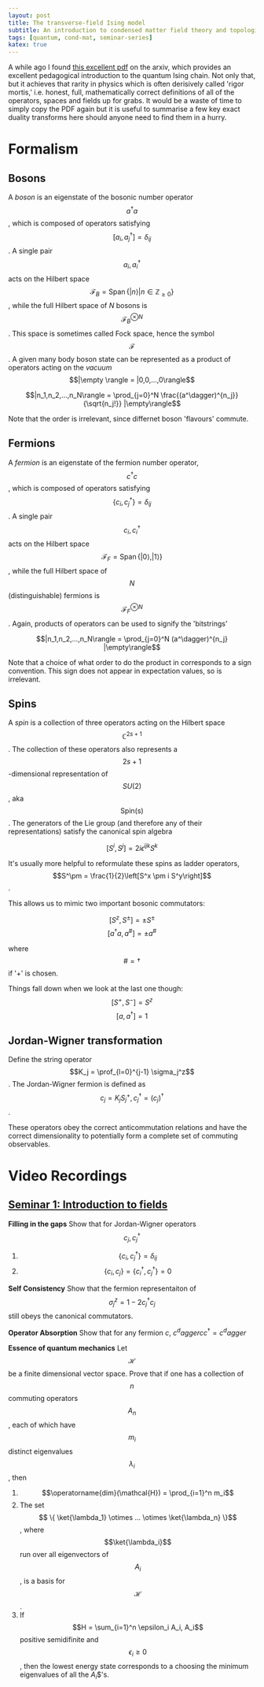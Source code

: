 ```yaml
---
layout: post
title: The transverse-field Ising model
subtitle: An introduction to condensed matter field theory and topological phase transitions
tags: [quantum, cond-mat, seminar-series]
katex: true
---
```



A while ago I found [this excellent pdf](https://arxiv.org/pdf/2009.09208.pdf) on the arxiv, which
provides an excellent pedagogical introduction to the quantum Ising chain. Not only that, but it
achieves that rarity in physics which is often derisively called 'rigor mortis,' i.e. honest, full,
mathematically correct definitions of all of the operators, spaces and fields up for grabs. It would
be a waste of time to simply copy the PDF again but it is useful to
summarise a few key exact duality transforms here should anyone need to find them in a hurry.

# Formalism

## Bosons
A _boson_ is an eigenstate of the bosonic number operator $$a^\dagger a$$, which is composed of
operators satisfying $$[a_i,a_j^\dagger] = \delta_{ij}$$. A single pair $$a_i, a^\dagger_i$$ acts on the Hilbert space
$$\mathcal{F}_B = \operatorname{Span}\{
|n\rangle | n \in \mathbb{Z}_{\ge 0} \} $$, while the full Hilbert space of $N$ bosons is $$\mathcal{F}_B^{\otimes
N}$$. This space is sometimes called Fock space, hence the symbol $$\mathcal{F}$$. A given many body
boson state can be represented as a product of operators acting on the _vacuum_ $$|\empty \rangle =
|0,0,...,0\rangle$$

$$|n_1,n_2,...,n_N\rangle = \prod_{j=0}^N \frac{(a^\dagger)^{n_j}}{\sqrt{n_j!}} |\empty\rangle$$

Note that the order is irrelevant, since differnet boson 'flavours' commute.

## Fermions
A _fermion_ is an eigenstate of the fermion number operator, $$c^\dagger c$$, which is composed of
operators satisfying $$\{c_i, c_j^\dagger\} = \delta_{ij}$$.
A single pair $$c_i, c^\dagger_i$$ acts on the Hilbert space
$$\mathcal{F}_F = \operatorname{Span}\{
|0\rangle, |1\rangle \} $$, while the full Hilbert space of $$N$$ (distinguishable) fermions is $$\mathcal{F}_F^{\otimes
N}$$. Again, products of operators can be used to signify the 'bitstrings'

$$|n_1,n_2,...,n_N\rangle = \prod_{j=0}^N (a^\dagger)^{n_j} |\empty\rangle$$

Note that a choice of what order to do the product in corresponds to a sign convention. This sign
does not appear in expectation values, so is irrelevant.

## Spins
A _spin_ is a collection of three operators acting on the Hilbert space $$\mathbb{C}^{2s+1}$$. The
collection of these operators also represents a $$2s+1$$-dimensional representation of $$SU(2)$$, aka
$$\text{Spin(s)}$$. The generators of the Lie group (and therefore any of their representations)
satisfy the canonical spin algebra

$$[S^i, S^j] = 2i \epsilon^{ijk}S^k$$

It's usually more helpful to reformulate these spins as ladder operators, $$S^\pm =
\frac{1}{2}\left[S^x \pm i S^y\right]$$. 

This allows us to mimic two important bosonic commutators:

$$[S^z, S^\pm] = \pm S^\pm$$
$$[a^\dagger a, a^\#] = \pm a^\# $$

where $$\# = \dagger$$ if '+' is chosen.

Things fall down when we look at the last one though:
$$[S^+, S^-] = S^z$$
$$[a, a^\dagger] = 1$$


## Jordan-Wigner transformation

Define the string operator $$K_j = \prof_{l=0}^{j-1} \sigma_j^z$$. The Jordan-Wigner fermion is
defined as
$$c_j = K_j S^+_j, c_j^\dagger = (c_j)^\dagger$$.

These operators obey the correct anticommutation relations and have the correct dimensionality to
potentially form a complete set of commuting observables.

# Video Recordings

## [Seminar 1: Introduction to fields](https://www.youtube.com/watch?v=uvkWrG-8gVU)
**Filling in the gaps**
Show that for Jordan-Wigner operators $$c_j, c_j^\dagger$$

1. $$\{c_i, c_j^\dagger\} = \delta_{ij}$$
2. $$\{c_i, c_j\} = \{c_i^\dagger, c_j^\dagger\} = 0$$

**Self Consistency**
Show that the fermion representaiton of $$\sigma^z_j = 1-2c^\dagger_j c_j$$ still obeys the
canonical commutators.

**Operator Absorption**
Show that for any fermion $c$, $c^dagger c c^\dagger = c^dagger$ 

**Essence of quantum mechanics**
Let $$\mathcal{H}$$ be a finite dimensional vector space. Prove that if one has a collection of $$n$$
commuting operators $$A_n$$, each of which have $$m_i$$ distinct eigenvalues $$\lambda_i$$, then
1. $$\operatorname{dim}(\mathcal{H}) = \prod_{i=1}^n m_i$$
2. The set $$ \{ \ket{\lambda_1} \otimes ... \otimes \ket{\lambda_n} \}$$, where
   $$\ket{\lambda_i}$$ run over all eigenvectors of $$A_i$$, is a basis for $$\mathcal{H}$$.
3. If $$H = \sum_{i=1}^n \epsilon_i A_i, A_i$$ positive semidifinite and $$\epsilon_i \ge 0$$, then
   the lowest energy state corresponds to a choosing the minimum eigenvalues of all the $A_i$$'s.

